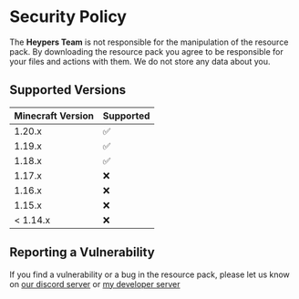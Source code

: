 # Security Policy
The __Heypers Team__ is not responsible for the manipulation of the resource pack. By downloading the resource pack you agree to be responsible for your files and actions with them. We do not store any data about you.
## Supported Versions


| Minecraft Version | Supported          |
| ------- | ------------------ |
| 1.20.x   | :white_check_mark: |
| 1.19.x   | :white_check_mark: |
| 1.18.x   | :white_check_mark: |
| 1.17.x   | :x: |
| 1.16.x   | :x: |
| 1.15.x   | :x:                |
| < 1.14.x   | :x:                |


## Reporting a Vulnerability

If you find a vulnerability or a bug in the resource pack, please let us know on [our discord server](http://heypers-lab.ml/) or [my developer server](https://discord.gg/xppzwKWyvC)
